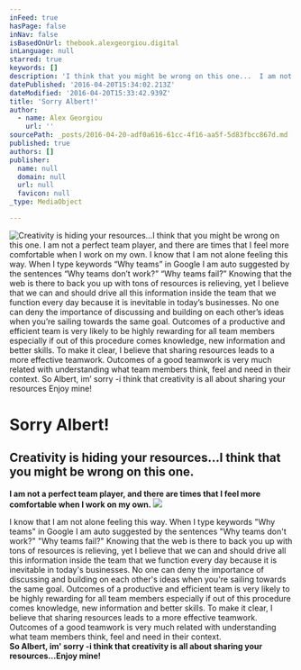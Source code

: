 ```yaml
---
inFeed: true
hasPage: false
inNav: false
isBasedOnUrl: thebook.alexgeorgiou.digital
inLanguage: null
starred: true
keywords: []
description: 'I think that you might be wrong on this one...  I am not a perfect team player, and there are times that I feel more comfortable when I work on my own.  I know that I am not alone feeling this way. When I type keywords “Why teams” in Google I am auto suggested by the sentences “Why teams don’t work?” “Why teams fail?”  Knowing that the web is there to back you up with tons of resources is relieving, yet I believe that we can and should drive all this information inside the team that we function every day because it is inevitable in today’s businesses.  No one can deny the importance of discussing and building on each other’s ideas when you’re sailing towards the same goal. Outcomes of a productive and efficient team is very likely to be highly rewarding for all team members especially if out of this procedure comes knowledge, new information and better skills.  To make it clear, I believe that sharing resources leads to a more effective teamwork. Outcomes of a good teamwork is very much related with understanding what team members think, feel and need in their context.  So Albert, im’ sorry -i think that creativity is all about sharing your resources  Enjoy mine!'
datePublished: '2016-04-20T15:34:02.213Z'
dateModified: '2016-04-20T15:33:42.939Z'
title: 'Sorry Albert!'
author:
  - name: Alex Georgiou
    url: ''
sourcePath: _posts/2016-04-20-adf0a616-61cc-4f16-aa5f-5d83fbcc867d.md
published: true
authors: []
publisher:
  name: null
  domain: null
  url: null
  favicon: null
_type: MediaObject

---
```

![Creativity is hiding your resources...I think that you might be wrong on this one. I am not a perfect team player, and there are times that I feel more comfortable when I work on my own. I know that I am not alone feeling this way. When I type keywords “Why teams” in Google I am auto suggested by the sentences “Why teams don’t work?” “Why teams fail?” Knowing that the web is there to back you up with tons of resources is relieving, yet I believe that we can and should drive all this information inside the team that we function every day because it is inevitable in today’s businesses. No one can deny the importance of discussing and building on each other’s ideas when you’re sailing towards the same goal. Outcomes of a productive and efficient team is very likely to be highly rewarding for all team members especially if out of this procedure comes knowledge, new information and better skills. To make it clear, I believe that sharing resources leads to a more effective teamwork. Outcomes of a good teamwork is very much related with understanding what team members think, feel and need in their context. So Albert, im’ sorry -i think that creativity is all about sharing your resources Enjoy mine!](https://the-grid-user-content.s3-us-west-2.amazonaws.com/32bb011f-0522-4256-a900-e96b31ef71d1.jpg)

# Sorry Albert!

## Creativity is hiding your resources...I think that you might be wrong on this one.

**I am not a perfect team player, and there are times that I feel more comfortable when I work on my own.**
![](https://the-grid-user-content.s3-us-west-2.amazonaws.com/2ce02df7-0672-4693-8f04-81c1223227fd.jpg)

I know that I am not alone feeling this way. When I type keywords "Why teams" in Google I am auto suggested by the sentences "Why teams don't work?" "Why teams fail?" Knowing that the web is there to back you up with tons of resources is relieving, yet I believe that we can and should drive all this information inside the team that we function every day because it is inevitable in today's businesses. No one can deny the importance of discussing and building on each other's ideas when you're sailing towards the same goal. Outcomes of a productive and efficient team is very likely to be highly rewarding for all team members especially if out of this procedure comes knowledge, new information and better skills. To make it clear, I believe that sharing resources leads to a more effective teamwork. Outcomes of a good teamwork is very much related with understanding what team members think, feel and need in their context.  
**So Albert, im' sorry -i think that creativity is all about sharing your resources...Enjoy mine!**